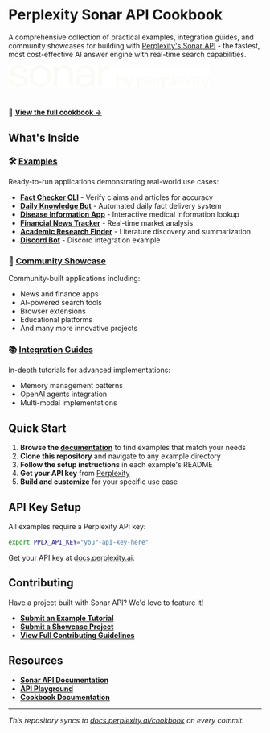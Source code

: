 # Perplexity Sonar API Cookbook

A comprehensive collection of practical examples, integration guides, and community showcases for building with [Perplexity's Sonar API](https://sonar.perplexity.ai/) - the fastest, most cost-effective AI answer engine with real-time search capabilities.

<a href="https://docs.perplexity.ai/cookbook" target="_blank">
  <picture>
    <source media="(prefers-color-scheme: dark)" srcset="/static/img/perplexity-sonar.png">
    <source media="(prefers-color-scheme: light)" srcset="/static/img/perplexity-sonar-dark.png">
    <img src="/static/img/perplexity-sonar.png" alt="Perplexity Sonar" style="max-width: 100%; width: 400px; margin-bottom: 20px">
  </picture>
</a>

📖 **[View the full cookbook →](https://docs.perplexity.ai/cookbook)**

## What's Inside

### 🛠️ [Examples](docs/examples/)
Ready-to-run applications demonstrating real-world use cases:

- **[Fact Checker CLI](docs/examples/fact-checker-cli/)** - Verify claims and articles for accuracy
- **[Daily Knowledge Bot](docs/examples/daily-knowledge-bot/)** - Automated daily fact delivery system  
- **[Disease Information App](docs/examples/disease-qa/)** - Interactive medical information lookup
- **[Financial News Tracker](docs/examples/financial-news-tracker/)** - Real-time market analysis
- **[Academic Research Finder](docs/examples/research-finder/)** - Literature discovery and summarization
- **[Discord Bot](docs/examples/discord-py-bot/)** - Discord integration example

### 🌟 [Community Showcase](docs/showcase/)
Community-built applications including:
- News and finance apps
- AI-powered search tools  
- Browser extensions
- Educational platforms
- And many more innovative projects

### 📚 [Integration Guides](docs/articles/)
In-depth tutorials for advanced implementations:
- Memory management patterns
- OpenAI agents integration
- Multi-modal implementations

## Quick Start

1. **Browse the [documentation](https://docs.perplexity.ai/cookbook)** to find examples that match your needs
2. **Clone this repository** and navigate to any example directory
3. **Follow the setup instructions** in each example's README
4. **Get your API key** from [Perplexity](https://docs.perplexity.ai/guides/getting-started)
5. **Build and customize** for your specific use case

## API Key Setup

All examples require a Perplexity API key:

```bash
export PPLX_API_KEY="your-api-key-here"
```

Get your API key at [docs.perplexity.ai](https://docs.perplexity.ai/guides/getting-started).

## Contributing

Have a project built with Sonar API? We'd love to feature it! 

- **[Submit an Example Tutorial](CONTRIBUTING.md#for-examples)**
- **[Submit a Showcase Project](CONTRIBUTING.md#for-showcase-projects)**  
- **[View Full Contributing Guidelines](CONTRIBUTING.md)**

## Resources

- **[Sonar API Documentation](https://docs.perplexity.ai/home)**
- **[API Playground](https://perplexity.ai/account/api/playground)**
- **[Cookbook Documentation](https://docs.perplexity.ai/cookbook)**

---

*This repository syncs to [docs.perplexity.ai/cookbook](https://docs.perplexity.ai/cookbook) on every commit.*
